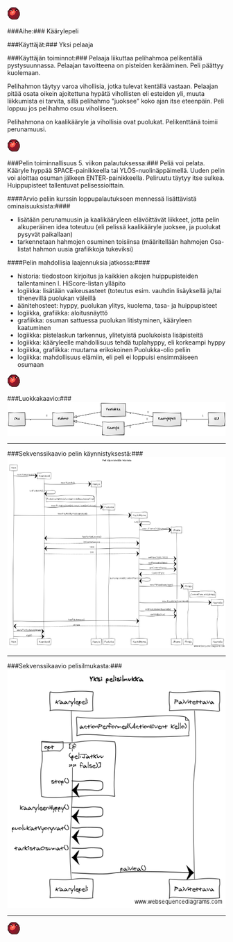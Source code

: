 ![Puolukka](https://github.com/nullkaaryle/kaarylepeli/blob/master/kaarylepeli/src/main/resources/kaarylepelikuvat/puolukka.png)

###Aihe:###
Käärylepeli


###Käyttäjät:###
Yksi pelaaja


###Käyttäjän toiminnot:###
Pelaaja liikuttaa pelihahmoa pelikentällä pystysuunnassa. Pelaajan tavoitteena on pisteiden kerääminen. Peli päättyy kuolemaan.

Pelihahmon täytyy varoa vihollisia, jotka tulevat kentällä vastaan. Pelaajan pitää osata oikein ajoitettuna hypätä vihollisten eli esteiden yli, muuta liikkumista ei tarvita, sillä pelihahmo "juoksee" koko ajan itse eteenpäin. Peli loppuu jos pelihahmo osuu viholliseen.

Pelihahmona on kaalikääryle ja vihollisia ovat puolukat. Pelikenttänä toimii perunamuusi.


![Puolukka](https://github.com/nullkaaryle/kaarylepeli/blob/master/kaarylepeli/src/main/resources/kaarylepelikuvat/puolukka.png)


###Pelin toiminnallisuus 5. viikon palautuksessa:###
Peliä voi pelata. Kääryle hyppää SPACE-painikkeella tai YLÖS-nuolinäppäimellä. Uuden pelin voi aloittaa osuman jälkeen ENTER-painikkeella. Peliruutu täytyy itse sulkea. Huippupisteet tallentuvat pelisessioittain.

####Arvio peliin kurssin loppupalautukseen mennessä lisättävistä ominaisuuksista:####
* lisätään perunamuusin ja kaalikääryleen elävöittävät liikkeet, jotta pelin alkuperäinen idea toteutuu (eli pelissä kaalikääryle juoksee, ja puolukat pysyvät paikallaan)
* tarkennetaan hahmojen osuminen toisiinsa (määritellään hahmojen Osa-listat hahmon uusia grafiikkoja tukeviksi)

####Pelin mahdollisia laajennuksia jatkossa:####
* historia: tiedostoon kirjoitus ja kaikkien aikojen huippupisteiden tallentaminen l. HiScore-listan ylläpito
* logiikka: lisätään vaikeusasteet (toteutus esim. vauhdin lisäyksellä ja/tai tihenevillä puolukan väleillä
* äänitehosteet: hyppy, puolukan ylitys, kuolema, tasa- ja huippupisteet
* logiikka, grafiikka: aloitusnäyttö
* grafiikka: osuman sattuessa puolukan litistyminen, kääryleen kaatuminen
* logiikka: pistelaskun tarkennus, ylitetyistä puolukoista lisäpisteitä
* logiikka: kääryleelle mahdollisuus tehdä tuplahyppy, eli korkeampi hyppy
* logiikka, grafiikka: muutama erikokoinen Puolukka-olio peliin
* logiikka: mahdollisuus elämiin, eli peli ei loppuisi ensimmäiseen osumaan


![Puolukka](https://github.com/nullkaaryle/kaarylepeli/blob/master/kaarylepeli/src/main/resources/kaarylepelikuvat/puolukka.png)


###Luokkakaavio:###
![Luokkakaavio](https://github.com/nullkaaryle/kaarylepeli/blob/master/dokumentaatio/kaaviot/luokkakaavio_vaaka.png)

* * *

###Sekvenssikaavio pelin käynnistyksestä:###
![Sekvenssikaavio1](https://github.com/nullkaaryle/kaarylepeli/blob/master/dokumentaatio/kaaviot/sekvenssikaavio_pelinKaynnistys.png)

* * *

###Sekvenssikaavio pelisilmukasta:###
![Sekvenssikaavio2](https://github.com/nullkaaryle/kaarylepeli/blob/master/dokumentaatio/kaaviot/sekvenssikaavio_yksiPelisilmukka.png)

* * *

![Puolukka](https://github.com/nullkaaryle/kaarylepeli/blob/master/kaarylepeli/src/main/resources/kaarylepelikuvat/puolukka.png)
